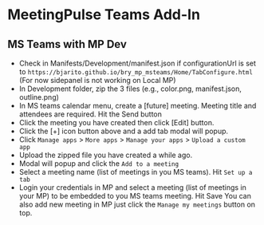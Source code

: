 # MeetingPulse Teams Add-In

## MS Teams with MP Dev
* Check in Manifests/Development/manifest.json if configurationUrl is set to `https://bjarito.github.io/bry_mp_msteams/Home/TabConfigure.html` 
(For now sidepanel is not working on Local MP)
* In Development folder, zip the 3 files (e.g., color.png, manifest.json, outline.png)
* In MS teams calendar menu, create a [future] meeting. Meeting title and attendees are required. Hit the Send button
* Click the meeting you have created then click [Edit] button.
* Click the [+] icon button above and a add tab modal will popup.
* Click `Manage apps` > `More apps` > `Manage your apps` > `Upload a custom app`
* Upload the zipped file you have created a while ago.
* Modal will popup and click the `Add to a meeting`
* Select a meeting name (list of meetings in you MS teams). Hit `Set up a tab`
* Login your credentials in MP and select a meeting (list of meetings in your MP) to be embedded to you MS teams meeting. Hit Save
    You can also add new meeting in MP just click the `Manage my meetings` button on top.
